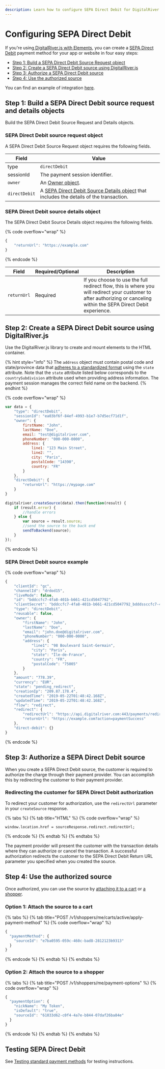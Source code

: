 ```yaml
---
description: Learn how to configure SEPA Direct Debit for DigitalRiver.js with Elements.
---
```


# Configuring SEPA Direct Debit

If you're using[ DigitalRiver.js with Elements](../), you can create a [SEPA Direct Debit](../../../supported-payment-methods/sepa-direct-debit.md) payment method for your app or website in four easy steps:

* [Step 1: Build a SEPA Direct Debit Source Request object](direct-debit.md#step-1-build-a-direct-debit-source-request-and-details-objects)
* [Step 2: Create a SEPA Direct Debit source using DigitalRiver.js](direct-debit.md#step-2-create-a-direct-debit-source-using-digitalriver-js)
* [Step 3: Authorize a SEPA Direct Debit source](direct-debit.md#step-3-authorize-a-direct-debit-source)
* [Step 4: Use the authorized source](direct-debit.md#step-4-use-the-authorized-source)

You can find an example of integration [here](https://drh.img.digitalriver.com/DRHM/Storefront/Site/drdod15/pb/multimedia/directdebit.html).

## Step 1: Build a SEPA Direct Debit source request and details objects

Build the SEPA Direct Debit Source Request and Details objects.&#x20;

### SEPA Direct Debit source request object

A SEPA Direct Debit Source Request object requires the following fields.

| Field         | Value                                                                                                                                              |
| ------------- | -------------------------------------------------------------------------------------------------------------------------------------------------- |
| type          | `directDebit`                                                                                                                                      |
| sessionId     | The payment session identifier.                                                                                                                    |
| `owner`       | An [Owner object](common-payment-objects.md#owner-object).                                                                                         |
| `directDebit` | A [SEPA Direct Debit Source Details object](direct-debit.md#sepa-direct-debit-source-details-object) that includes the details of the transaction. |

### SEPA Direct Debit source details object

The SEPA Direct Debit Source Details object requires the following fields.

{% code overflow="wrap" %}
```javascript
{
    "returnUrl": "https://example.com"
}
```
{% endcode %}

| Field       | Required/Optional | Description                                                                                                                                                           |
| ----------- | ----------------- | --------------------------------------------------------------------------------------------------------------------------------------------------------------------- |
| `returnUrl` | Required          | If you choose to use the full redirect flow, this is where you will redirect your customer to after authorizing or canceling within the SEPA Direct Debit experience. |

## Step 2: Create a SEPA Direct Debit source using DigitalRiver.js

Use the DigitalRiver.js library to create and mount elements to the HTML container.

{% hint style="info" %}
The `address` object must contain postal code and state/province data that [adheres to a standardized format](../../../../shopper-apis/cart/creating-or-updating-a-cart/providing-address-information.md) using the `state` attribute. Note that the `state` attribute listed below corresponds to the `countrySubdivision` attribute used when providing address information. The payment session manages the correct field name on the backend.
{% endhint %}

{% code overflow="wrap" %}
```javascript
var data = {
    "type": "directDebit",
    "sessionId": "ea03bf6f-84ef-4993-b1e7-b7d5ecf71d1f",
    "owner": {
        firstName: "John",
        lastName: "Doe",
        email: "test@digitalriver.com",
        phoneNumber: "000-000-0000",
        address: {
            line1: "123 Main Street",
            line2: "",
            city: "Paris",
            postalCode: "14390",
            country: "FR"
        }
    },
    "directDebit": {
        "returnUrl": "https://mypage.com"
    }
}
  
digitalriver.createSource(data).then(function(result) {
    if (result.error) {
        //handle errors
    } else {
        var source = result.source;
        //send the source to the back end
        sendToBackend(source);
    }
});
```
{% endcode %}

### SEPA Direct Debit source example

{% code overflow="wrap" %}
```javascript
{
    "clientId": "gc",
    "channelId": "drdod15",
    "liveMode": false,
    "id": "bddccfc7-4fa8-401b-b661-421cd5047792",
    "clientSecret": "bddccfc7-4fa8-401b-b661-421cd5047792_bdddssccfc7-4fa8-401b-b661-421cd5047792",
    "type": "directDebit",
    "reusable": false,
    "owner": {
        "firstName": "John",
        "lastName": "Doe",
        "email": "john.doe@digitalriver.com",
        "phoneNumber": "000-000-0000",
        "address": {
            "line1": "98 Boulevard Saint-Germain",
            "city": "Paris",
            "state": "Île-de-France",
            "country": "FR",
            "postalCode": "75005"
        }
    },
    "amount": "778.39",
    "currency": "EUR",
    "state": "pending_redirect",
    "creationIp": "209.87.178.4",
    "createdTime": "2019-05-22T01:48:42.168Z",
    "updatedTime": "2019-05-22T01:48:42.168Z",
    "flow": "redirect",
    "redirect": {
        "redirectUrl": "https://api.digitalriver.com:443/payments/redirects/4e478578-843a-48a5-beef-66c0dae99f5d?apiKey=pk_test_6cb0fe9ce3124093a9ad906f6c589e2d",
        "returnUrl": "https://example.com?action=paymentSuccess"
    },
    "direct-debit": {}
}
```
{% endcode %}

## Step 3: Authorize a SEPA Direct Debit source

When you create a SEPA Direct Debit source, the customer is required to authorize the charge through their payment provider. You can accomplish this by redirecting the customer to their payment provider.

### Redirecting the customer for SEPA Direct Debit authorization

To redirect your customer for authorization, use the `redirectUrl` parameter in your `createSource` response.

{% tabs %}
{% tab title="HTML" %}
{% code overflow="wrap" %}
```markup
window.location.href = sourceResponse.redirect.redirectUrl;
```
{% endcode %}
{% endtab %}
{% endtabs %}

The payment provider will present the customer with the transaction details where they can authorize or cancel the transaction. A successful authorization redirects the customer to the SEPA Direct Debit Return URL parameter you specified when you created the source.

## Step 4: Use the authorized source

Once authorized, you can use the source by [attaching it to a cart](../../../sources/#attaching-a-payment-method-to-an-order-or-cart) or [a shopper](../../../sources/#attaching-a-payment-method-to-an-order-or-cart).

### Option 1: Attach the source to a cart

{% tabs %}
{% tab title="POST /v1/shoppers/me/carts/active/apply-payment-method" %}
{% code overflow="wrap" %}
```javascript
{
  "paymentMethod": {
    "sourceId": "e7ba0595-059c-460c-bad8-2812123b9313"
  }
}
```
{% endcode %}
{% endtab %}
{% endtabs %}

### Option 2: Attach the source to a shopper

{% tabs %}
{% tab title="POST /v1/shoppers/me/payment-options" %}
{% code overflow="wrap" %}
```javascript
{
  "paymentOption": {
    "nickName": "My Token",
    "isDefault": "true",
    "sourceId": "61033d62-c0f4-4a7e-b844-07daf26ba84e"
  }
}
```
{% endcode %}
{% endtab %}
{% endtabs %}

## Testing SEPA Direct Debit

See [Testing standard payment methods](../../../../resources/testing-scenarios.md#testing-standard-payment-methods) for testing instructions.
